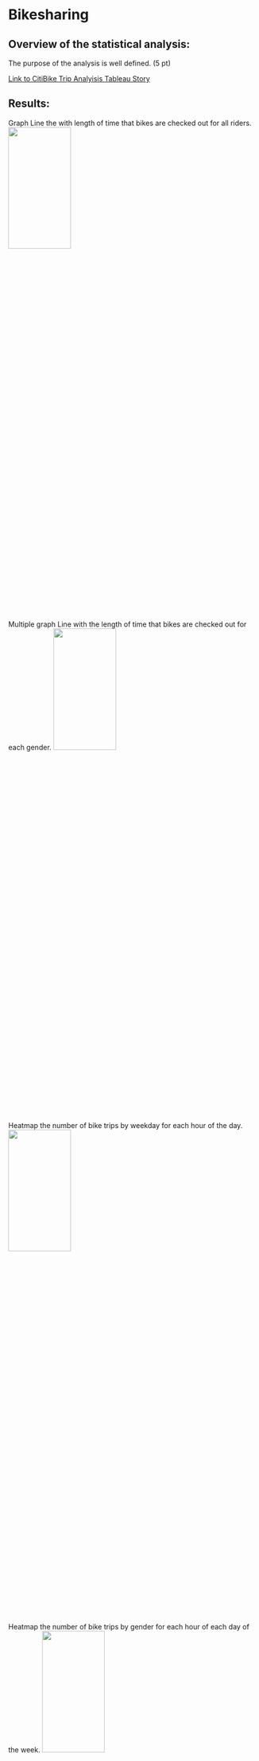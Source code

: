 # Bikesharing

## Overview of the statistical analysis:
The purpose of the analysis is well defined. (5 pt)


[Link to CitiBike Trip Analyisis Tableau Story](https://public.tableau.com/app/profile/ninotshka/viz/CitiBikeTripAnalysis_16683913534820/CitiBikeTripAnalysis)

## Results:

Graph Line the with length of time that bikes are checked out for all riders.
<img src=https://user-images.githubusercontent.com/110786136/202327749-59455676-52ac-42de-b126-f9d30cb42845.png width=50% height=25%>


Multiple graph Line with the length of time that bikes are checked out for each gender.
<img src=https://user-images.githubusercontent.com/110786136/202327756-a4f1f4b5-122f-4804-869a-6d36940816ed.png width=50% height=25%>



Heatmap the number of bike trips by weekday for each hour of the day.
<img src=https://user-images.githubusercontent.com/110786136/202327768-66075de3-5ba7-4f51-b14d-62e3e8a9e66f.png width=50% height=25%>


Heatmap the number of bike trips by gender for each hour of each day of the week.
<img src=https://user-images.githubusercontent.com/110786136/202327779-8734b06a-3680-4acc-b1f7-9298d9aa239c.png width=50% height=25%>

Heatmap that shows the number of bike trips broken down by gender for each day of the week by each Usertype.
![image 5](https://user-images.githubusercontent.com/110786136/202327786-3a805d41-6ccb-4e73-b99f-c26e965aaabf.png)






## Summary:
There is a high-level summary of the results and two additional visualizations are suggested for future analysis (5 pt)
<img src=https://user-images.githubusercontent.com/110786136/202327978-a57d0f73-7f54-4cc0-aeac-cf1668b95236.png width=50% height=25%>

<img src=https://user-images.githubusercontent.com/110786136/202327988-72f95ff8-cc3d-4c4f-9fe0-cf8e9bc11d91.png width=50% height=25%>


